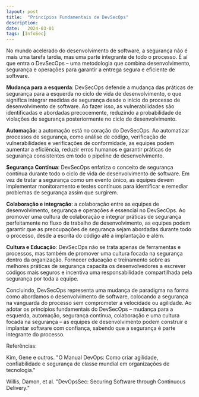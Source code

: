 ```yaml
---
layout: post
title:  "Princípios Fundamentais de DevSecOps"
description:
date:   2024-03-01
tags: [InfoSec]
---
```

No mundo acelerado do desenvolvimento de software, a segurança não é mais uma tarefa tardia, mas uma parte integrante de todo o processo. É aí que entra o DevSecOps – uma metodologia que combina desenvolvimento, segurança e operações para garantir a entrega segura e eficiente de software.

**Mudança para a esquerda**: DevSecOps defende a mudança das práticas de segurança para a esquerda no ciclo de vida de desenvolvimento, o que significa integrar medidas de segurança desde o início do processo de desenvolvimento de software. Ao fazer isso, as vulnerabilidades são identificadas e abordadas precocemente, reduzindo a probabilidade de violações de segurança posteriormente no ciclo de desenvolvimento.

**Automação**: a automação está no coração do DevSecOps. Ao automatizar processos de segurança, como análise de código, verificação de vulnerabilidades e verificações de conformidade, as equipes podem aumentar a eficiência, reduzir erros humanos e garantir práticas de segurança consistentes em todo o pipeline de desenvolvimento.

**Segurança Contínua**: DevSecOps enfatiza o conceito de segurança contínua durante todo o ciclo de vida de desenvolvimento de software. Em vez de tratar a segurança como um evento único, as equipes devem implementar monitoramento e testes contínuos para identificar e remediar problemas de segurança assim que surgirem.

**Colaboração e integração**: a colaboração entre as equipes de desenvolvimento, segurança e operações é essencial no DevSecOps. Ao promover uma cultura de colaboração e integrar práticas de segurança perfeitamente no fluxo de trabalho de desenvolvimento, as equipes podem garantir que as preocupações de segurança sejam abordadas durante todo o processo, desde a escrita do código até a implantação e além.

**Cultura e Educação**: DevSecOps não se trata apenas de ferramentas e processos, mas também de promover uma cultura focada na segurança dentro da organização. Fornecer educação e treinamento sobre as melhores práticas de segurança capacita os desenvolvedores a escrever códigos mais seguros e incentiva uma responsabilidade compartilhada pela segurança por toda a equipe.

Concluindo, DevSecOps representa uma mudança de paradigma na forma como abordamos o desenvolvimento de software, colocando a segurança na vanguarda do processo sem comprometer a velocidade ou agilidade. Ao adotar os princípios fundamentais do DevSecOps – mudança para a esquerda, automação, segurança contínua, colaboração e uma cultura focada na segurança – as equipes de desenvolvimento podem construir e implantar software com confiança, sabendo que a segurança é parte integrante do processo.


Referências:

Kim, Gene e outros. "O Manual DevOps: Como criar agilidade, confiabilidade e segurança de classe mundial em organizações de tecnologia."

Willis, Damon, et al. "DevOpsSec: Securing Software through Continuous Delivery."